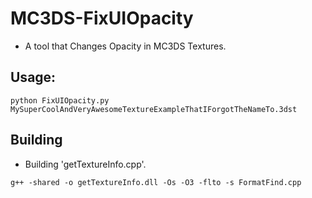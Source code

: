 # MC3DS-FixUIOpacity
- A tool that Changes Opacity in MC3DS Textures.

## Usage:
```
python FixUIOpacity.py MySuperCoolAndVeryAwesomeTextureExampleThatIForgotTheNameTo.3dst
```

## Building
- Building 'getTextureInfo.cpp'.
```
g++ -shared -o getTextureInfo.dll -Os -O3 -flto -s FormatFind.cpp
```
